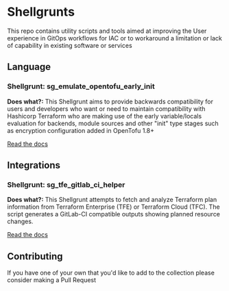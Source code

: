 # Shellgrunts

This repo contains utility scripts and tools aimed at improving the User experience
in GitOps workflows for IAC or to workaround a limitation or lack of capability in
existing software or services


## Language

### Shellgrunt: sg_emulate_opentofu_early_init

**Does what?:** This Shellgrunt aims to provide backwards compatibility for users and developers who
want or need to maintain compatibility with Hashicorp Terraform who are making use of
the early variable/locals evaluation for backends, module sources and other "init" type
stages such as encryption configuration added in OpenTofu 1.8+

[Read the docs](docs/sg_emulate_opentofu_early_init.md)


## Integrations

### Shellgrunt: sg_tfe_gitlab_ci_helper

**Does what?:** This Shellgrunt attempts to fetch and analyze Terraform plan information from Terraform
Enterprise (TFE) or Terraform Cloud (TFC). The script generates a GitLab-CI compatible outputs showing
planned resource changes.

[Read the docs](docs/sg_tfe_gitlab_ci_helper.md)


## Contributing

If you have one of your own that you'd like to add to the collection please consider making a Pull Request